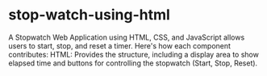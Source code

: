 # stop-watch-using-html
A Stopwatch Web Application using HTML, CSS, and JavaScript allows users to start, stop, and reset a timer. Here's how each component contributes:  HTML: Provides the structure, including a display area to show elapsed time and buttons for controlling the stopwatch (Start, Stop, Reset).

